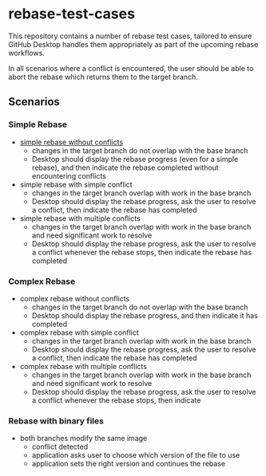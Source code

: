 # rebase-test-cases

This repository contains a number of rebase test cases, tailored to ensure GitHub Desktop handles them appropriately as part of the upcoming rebase workflows.

In all scenarios where a conflict is encountered, the user should be able to abort the rebase which returns them to the target branch.

## Scenarios

### Simple Rebase

 - [simple rebase without conflicts](https://github.com/shiftkey/rebase-test-cases/tree/1-simple-rebase-base-branch/1-simple-rebase-no-conflicts)
    - changes in the target branch do not overlap with the base branch
    - Desktop should display the rebase progress (even for a simple rebase), and then indicate the rebase completed without encountering conflicts
 - simple rebase with simple conflict
    - changes in the target branch overlap with work in the base branch
    - Desktop should display the rebase progress, ask the user to resolve a conflict, then indicate the rebase has completed  
 - simple rebase with multiple conflicts
    - changes in the target branch overlap with work in the base branch and need significant work to resolve
    - Desktop should display the rebase progress, ask the user to resolve a conflict whenever the rebase stops, then indicate the rebase has completed  

### Complex Rebase

- complex rebase without conflicts
    - changes in the target branch do not overlap with the base branch
    - Desktop should display the rebase progress, and then indicate it has completed  
 - complex rebase with simple conflict
    - changes in the target branch overlap with work in the base branch
    - Desktop should display the rebase progress, ask the user to resolve a conflict, then indicate the rebase has completed  
 - complex rebase with multiple conflicts
    - changes in the target branch overlap with work in the base branch and need significant work to resolve
    - Desktop should display the rebase progress, ask the user to resolve a conflict whenever the rebase stops, then indicate 

### Rebase with binary files

 - both branches modify the same image
    - conflict detected
    - application asks user to choose which version of the file to use
    - application sets the right version and continues the rebase
